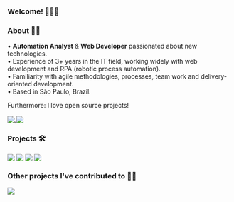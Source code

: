 ### Welcome! 👨🏻‍💻

### About 👨🏻

• <b>Automation Analyst</b> & <b>Web Developer</b> passionated about new technologies. <br />
• Experience of 3+ years in the IT field, working widely with web development and RPA (robotic process automation). <br />
• Familiarity with agile methodologies, processes, team work and delivery-oriented development. <br />
• Based in São Paulo, Brazil. <br />

Furthermore: I love open source projects!

<a href="">
  <img align="center" src="https://github-readme-stats.vercel.app/api?username=pzzzl&theme=dracula&custom_title=Stats&hide=stars&count_private=true&show_icons=true&cache_seconds=1800&include_all_commits=true" />
</a>
<a href="">
  <img align="center" src="https://github-readme-stats.vercel.app/api/top-langs/?username=pzzzl&layout=compact&theme=dracula&custom_title=Top%20languages" />
</a>

### Projects 🛠

<img align="center" src="https://github-readme-stats.vercel.app/api/pin/?username=pzzzl&repo=p55&show_owner=false&theme=dracula" />
<img align="center" src="https://github-readme-stats.vercel.app/api/pin/?username=pzzzl&repo=rpachallenge&show_owner=false&theme=dracula" />
<img align="center" src="https://github-readme-stats.vercel.app/api/pin/?username=pzzzl&repo=tasks&show_owner=false&theme=dracula" />
<img align="center" src="https://github-readme-stats.vercel.app/api/pin/?username=pzzzl&repo=correios-cep-tester&show_owner=false&theme=dracula" />

### Other projects I've contributed to 🤝🏻

<img align="center" src="https://github-readme-stats.vercel.app/api/pin/?username=mdn&repo=translated-content&show_owner=true&theme=dracula" />
